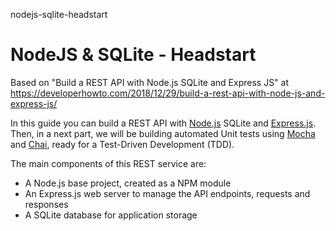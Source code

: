 nodejs-sqlite-headstart
# NodeJS & SQLite - Headstart

Based on "Build a REST API with Node.js SQLite and Express JS" at https://developerhowto.com/2018/12/29/build-a-rest-api-with-node-js-and-express-js/

In this guide you can build a REST API with [Node.js](https://nodejs.org/) SQLite and [Express.js](https://expressjs.com/). Then, in a next part, we will be building automated Unit tests using [Mocha](https://mochajs.org/) and [Chai](https://www.chaijs.com/), ready for a Test-Driven Development (TDD).

The main components of this REST service are:

- A Node.js base project, created as a NPM module
- An Express.js web server to manage the API endpoints, requests and responses
- A SQLite database for application storage

